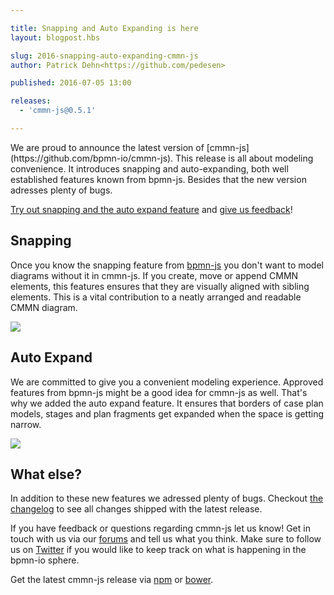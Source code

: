 ```yaml
---

title: Snapping and Auto Expanding is here
layout: blogpost.hbs

slug: 2016-snapping-auto-expanding-cmmn-js
author: Patrick Dehn<https://github.com/pedesen>

published: 2016-07-05 13:00

releases:
  - 'cmmn-js@0.5.1'

---
```



<p class="introduction">
  We are proud to announce the latest version of [cmmn-js](https://github.com/bpmn-io/cmmn-js). This release is all about modeling convenience. It introduces snapping and auto-expanding, both well established features known from bpmn-js. Besides that the new version adresses plenty of bugs.
</p>

<!-- continue -->

[Try out snapping and the auto expand feature](http://demo.bpmn.io/cmmn/s/claims-file) and [give us feedback](https://forum.bpmn.io/c/users)!

## Snapping

Once you know the snapping feature from [bpmn-js](https://github.com/bpmn-io/bpmn-js) you don't want to model diagrams without it in cmmn-js. If you create, move or append CMMN elements, this features ensures that they are visually aligned with sibling elements. This is a vital contribution to a neatly arranged and readable CMMN diagram.

<div class="figure">
  <a href="http://demo.bpmn.io/cmmn/s/claims-file">
    <img src="{{ assets }}/attachments/blog/2016/010-cmmn-snapping.gif">
  </a>
</div>

## Auto Expand

We are committed to give you a convenient modeling experience. Approved features from bpmn-js might be a good idea for cmmn-js as well. That's why we added the auto expand feature. It ensures that borders of case plan models, stages and plan fragments get expanded when the space is getting narrow.

<div class="figure">
  <a href="http://demo.bpmn.io/cmmn/s/claims-file">
    <img src="{{ assets }}/attachments/blog/2016/010-cmmn-auto-expand.gif">
  </a>
</div>

## What else?

In addition to these new features we adressed plenty of bugs. Checkout [the changelog](https://github.com/bpmn-io/cmmn-js/compare/v0.4.2...v0.5.1) to see all changes shipped with the latest release.

If you have feedback or questions regarding cmmn-js let us know! Get in touch with us via our [forums](https://forum.bpmn.io) and tell us what you think. Make sure to follow us on [Twitter](https://twitter.com/bpmn_io) if you would like to keep track on what is happening in the bpmn-io sphere.

Get the latest cmmn-js release via [npm](https://www.npmjs.com/package/cmmn-js) or [bower](https://github.com/bpmn-io/bower-cmmn-js).
